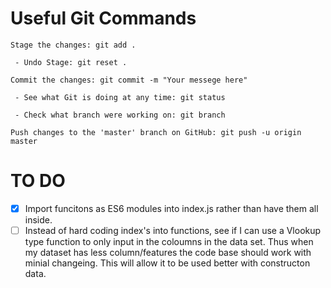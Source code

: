 # Useful Git Commands

```
Stage the changes: git add .

 - Undo Stage: git reset .

Commit the changes: git commit -m "Your messege here"

 - See what Git is doing at any time: git status

 - Check what branch were working on: git branch

Push changes to the 'master' branch on GitHub: git push -u origin master
```

# TO DO

- [x] Import funcitons as ES6 modules into index.js rather than have them all inside.
- [ ] Instead of hard coding index's into functions, see if I can use a Vlookup type function to only input in the coloumns in the data set. Thus when my dataset has less column/features the code base should work with minial changeing. This will allow it to be used better with constructon data.
